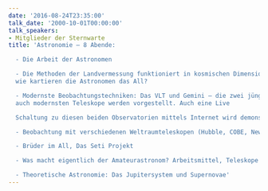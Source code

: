 ```yaml
---
date: '2016-08-24T23:35:00'
talk_date: '2000-10-01T00:00:00'
talk_speakers:
- Mitglieder der Sternwarte
title: 'Astronomie – 8 Abende:

  - Die Arbeit der Astronomen

  - Die Methoden der Landvermessung funktioniert in kosmischen Dimensionen nicht,
  wie kartieren die Astronomen das All?

  - Modernste Beobachtungstechniken: Das VLT und Gemini – die zwei jüngsten, aber
  auch modernsten Teleskope werden vorgestellt. Auch eine Live

  Schaltung zu diesen beiden Observatorien mittels Internet wird demonstriert

  - Beobachtung mit verschiedenen Weltraumteleskopen (Hubble, COBE, Newton und MMX)

  - Brüder im All, Das Seti Projekt

  - Was macht eigentlich der Amateurastronom? Arbeitsmittel, Teleskope werden vorgestellt

  - Theoretische Astronomie: Das Jupitersystem und Supernovae'
---
```

